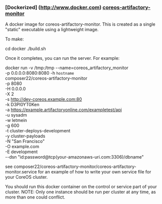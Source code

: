 ### [Dockerized] (http://www.docker.com) [coreos-artifactory-monitor](https://registry.hub.docker.com/u/composer22/coreos-artifactory-monitor/)

A docker image for coreos-artifactory-monitor. This is created as a single "static" executable using a lightweight image.

To make:

cd docker
./build.sh

Once it completes, you can run the server. For example:

docker run -v /tmp:/tmp --name=coreos_artifactory_monitor \
 -p 0.0.0.0:8080:8080 -h `hostname` \
  composer22/coreos-artifactory-monitor \
 -p 8080 \
 -H 0.0.0.0 \
 -X 2  \
 -s http://dev-coreos.example.com:80 \
 -k D3Pl0YT0Ken \
 -a https://example.artifactoryonline.com/exampletest/api \
 -u sysadm \
 -w letmein \
 -g 600 \
 -t cluster-deploys-development \
 -y cluster-payloads \
 -N "San Francisco" \
 -O example.com \
 -E development \
 --dsn  "id:password@tcp(your-amazonaws-uri.com:3306)/dbname"

see composer22/coreos-artifactory-monitor/coreos-artifactory-monitor.service for an example of
how to write your own service file for your CoreOS cluster.

You should run this docker container on the control or service part of your cluster.
NOTE: Only one instance should be run per cluster at any time, as more than one could conflict.
